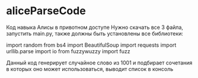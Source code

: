 # aliceParseCode

Код навыка Алисы в привотном доступе
Нужно скачать все 3 файла, запустить main.py, также должны быть установлены все библиотеки:

import random
from bs4 import BeautifulSoup
import requests
import urllib.parse
import io
from fuzzywuzzy import fuzz

Данный код генерирует случайное слово из 1001 и подбирает сочетания в которых оно может использоваться, выводит список в консоль
